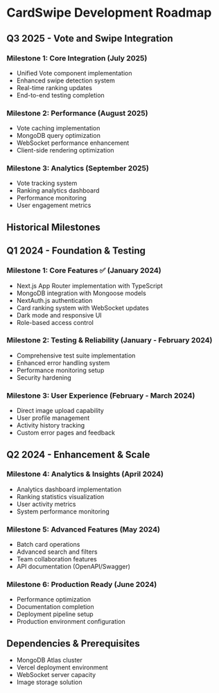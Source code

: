 # CardSwipe Development Roadmap

## Q3 2025 - Vote and Swipe Integration

### Milestone 1: Core Integration (July 2025)
- Unified Vote component implementation
- Enhanced swipe detection system
- Real-time ranking updates
- End-to-end testing completion

### Milestone 2: Performance (August 2025)
- Vote caching implementation
- MongoDB query optimization
- WebSocket performance enhancement
- Client-side rendering optimization

### Milestone 3: Analytics (September 2025)
- Vote tracking system
- Ranking analytics dashboard
- Performance monitoring
- User engagement metrics

## Historical Milestones

## Q1 2024 - Foundation & Testing

### Milestone 1: Core Features ✅ (January 2024)
- Next.js App Router implementation with TypeScript
- MongoDB integration with Mongoose models
- NextAuth.js authentication
- Card ranking system with WebSocket updates
- Dark mode and responsive UI
- Role-based access control

### Milestone 2: Testing & Reliability (January - February 2024)
- Comprehensive test suite implementation
- Enhanced error handling system
- Performance monitoring setup
- Security hardening

### Milestone 3: User Experience (February - March 2024)
- Direct image upload capability
- User profile management
- Activity history tracking
- Custom error pages and feedback

## Q2 2024 - Enhancement & Scale

### Milestone 4: Analytics & Insights (April 2024)
- Analytics dashboard implementation
- Ranking statistics visualization
- User activity metrics
- System performance monitoring

### Milestone 5: Advanced Features (May 2024)
- Batch card operations
- Advanced search and filters
- Team collaboration features
- API documentation (OpenAPI/Swagger)

### Milestone 6: Production Ready (June 2024)
- Performance optimization
- Documentation completion
- Deployment pipeline setup
- Production environment configuration

## Dependencies & Prerequisites
- MongoDB Atlas cluster
- Vercel deployment environment
- WebSocket server capacity
- Image storage solution
